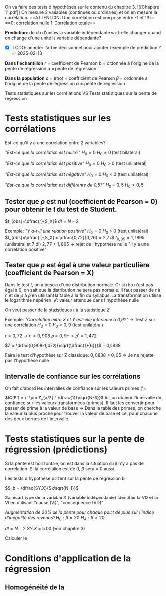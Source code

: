 On va faire des tests d'hypothèses sur le contenu du chapitre 3.
![[Chapitre 11.pdf]]
On mesure 2 variables (continues ou ordinales) et on en mesure la corrélation.
==ATTENTION: Une corrélation est comprise entre -1 et 1!!==
==0: corrélation nulle
1: Corrélation totale==

**Prédiction**: de cb d'unités la variable indépendante va-t-elle changer quand on change d'une unité la variable dépendante? 
- [x] TODO: annoter l'arbre décisionnel pour ajouter l'exemple de prédiction ? ✅ 2025-02-13

**Dans l'échantillon**
$r$ = coefficient de Pearson
$b$ = ordonnée à l'origine de la pente de régression
$a$ = pente de régression

**Dans la population**
$\rho$ = (rho) = coefficient de Pearson
$\beta$ = ordonnée à l'origine de la pente de régression
$\alpha$ = pente de régression


Tests statistiques sur les corrélations 
VS
Tests statistiques sur la pente de régression

# Tests statistiques sur les corrélations 
Est-ce qu'il y a une correlation entre 2 variables? 

*"Est-ce que la corrélation est nulle?"*
$H_0 = 0$
$H_0 \neq 0$ (test bilatéral)

*"Est-ce que la corrélation est positive"*
$H_0 = 0$
$H_0 \gt 0$ (test unilatéral)

*"Est-ce que la corrélation est négative"*
$H_0 = 0$
$H_0 \lt 0$ (test unilatéral)

*"Est-ce que la corrélation est différente de 0,5?"*
$H_0 = 0,5$
$H_0 \neq 0,5$


## Tester que $\rho$ est nul (coefficient de Pearson = 0) pour obtenir le $t$ du test de Student.
$t_{obs}=\dfrac{r}{S_X}$
$dl = N-2$

Exemple: 
*"Y a-t-il une relation positive"*
$H_0 = 0$
$H_0 \gt 0$ (test unilatéral)
$t_{obs}=\dfrac{r}{S_X} = \dfrac{0,72}{0,26} = 2,77$
$t_{0,05} = 1,1895$ (unilatéral et 7 dl)
$2,77 > 1,895$ -> rejet de l'hypothèse nulle "Il y a une corrélation positive"

## Tester que $\rho$ est égal à une valeur particulière (coefficient de Pearson = X)
Dans le test $t$, on a besoin d'une distribution normale. Or si rho n'est pas égal à 0, on sait que la distribution ne sera pas normale.
Il faut passer de $r$ à $r'$ et de $\rho$ à $\rho'$en utilisant la table à la fin du syllabus. La transformation utilise le logarithme népérien.
$\rho'$: valeur attendue dans l'hypothèse nulle

On veut passer de la statistiques $t$ à la statistique $Z$

Exemple: 
*"Corrélation entre X et Y est-elle inférieure à 0,9?"* -> Test $Z$ sur une corrélation
$H_0 = 0$
$H_0 \lt 0,9$ (test unilatéral)

$r = 0,72$ -> $r' = 0,908$ 
$\rho = 0,9 -> \rho'=1,472$ 

$Z = \drfac{0,908-1,472}{\sqrt{\dfrac{1}{6}}}$ = 0,0838

Faire le test d'hypothèse sur Z classique:
$0,0838 > 0,05$ => Je ne rejette pas l'hypothèse nulle

## Intervalle de confiance sur les corrélations
On fait d'abord les intervalles de confiance sur les valeurs primes (').

$IC(P') = r' \pm Z_{a/2} * \dfrac{1}{\sqrt{N-3}}$
Ici, on obtient l'intervalle de confiance sur les valeurs transformées (primes). Il faut les convertir pour passer de prime à la valeur de base => Dans la table des primes, on cherche la valeur la plus proche pour trouver la valeur de base et ce, pour chacune des deux bornes de l'intervalle.
# Tests statistiques sur la pente de régression (prédictions)
Si la pente est horizontale, on est dans la situation où il n'y a pas de corrélation. Si la corrélation est de 0, $\beta$ sera = 0 aussi.

Les tests d'hypothèse portent sur la pente de régression $b$

$S_b = \dfrac{SY.X}{Sx\sqrt{N-1}}$

Sx: écart type de la variable X (variable indépendante)
Identifier la VD et la VI en utilisant "cause (VI)", "conséquence (VD)"

*Augmentation de 20% de la pente pour chaque point de plus sur l'indice d'inégalité des revenus?*
$H_0: \beta = 20$
$H_A: \beta > 20$

$dl = N-2$
$SY.X$ = 5.00 (voir chapitre 3)

Calculer le 




# Conditions d'application de la régression
## Homogénéité de la 